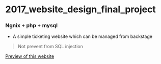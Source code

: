 # 2017_website_design_final_project

### Ngnix + php + mysql

- A simple ticketing website which can be managed from backstage

> Not prevent from SQL injection

[Preview of this website](./Preview.pdf)
